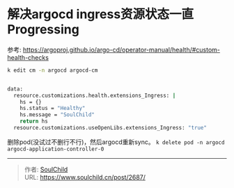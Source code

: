 # 解决argocd ingress资源状态一直Progressing

<!--more-->
参考: https://argoproj.github.io/argo-cd/operator-manual/health/#custom-health-checks

```bash
k edit cm -n argocd argocd-cm


data:
  resource.customizations.health.extensions_Ingress: |
    hs = {}
    hs.status = "Healthy"
    hs.message = "SoulChild"
    return hs
  resource.customizations.useOpenLibs.extensions_Ingress: "true"
```


删除pod(没试过不删行不行)，然后argocd重新sync。
`k delete pod -n argocd argocd-application-controller-0`


---

> 作者: [SoulChild](https://www.soulchild.cn)  
> URL: https://www.soulchild.cn/post/2687/  

